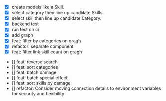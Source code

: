 - [x] create models like a Skill.
- [x] select category then line up candidate Skills.
- [x] select skill then line up candidate Category.
- [x] backend test
- [x] run test on ci
- [x] add graph
- [x] feat: filter by categories on gragh
- [x] refactor: separate component
- [x] feat: filter link skill count on gragh
- [] feat: reverse search
- [] feat: sort categories
- [] feat: batch damage
- [] feat: batch special effect
- [] feat: sort skills by damage
- [] refactor: Consider moving connection details to environment variables for security and flexibility